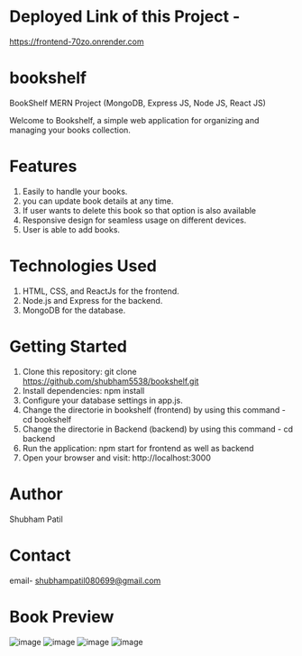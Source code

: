 # Deployed Link of this Project -
  https://frontend-70zo.onrender.com


# bookshelf
BookShelf MERN Project 
(MongoDB, Express JS, Node JS, React JS)

Welcome to Bookshelf, a simple web application for organizing and managing your books collection.

# Features

1. Easily to handle your books.
2. you can update book details at any time.
3. If user wants to delete this book so that option is also available
4. Responsive design for seamless usage on different devices.
5. User is able to add books.


# Technologies Used

1. HTML, CSS, and ReactJs for the frontend.
2. Node.js and Express for the backend.
3. MongoDB for the database.


# Getting Started

1. Clone this repository: git clone https://github.com/shubham5538/bookshelf.git
2. Install dependencies: npm install
3. Configure your database settings in app.js.
4. Change the directorie in bookshelf (frontend) by using this command -    cd bookshelf
5. Change the directorie in Backend (backend) by using this command  -      cd backend
6. Run the application: npm start for frontend as well as backend
7. Open your browser and visit: http://localhost:3000

 
# Author

Shubham Patil

# Contact
email- shubhampatil080699@gmail.com

# Book Preview 


![image](https://github.com/shubham5538/bookshelf/assets/80771033/91d93682-bcbd-47dc-9fcc-54ce24621b86)
![image](https://github.com/shubham5538/frontend-shelf/assets/80771033/1db31f17-f3ff-4f99-acb1-6529b257b768)
![image](https://github.com/shubham5538/frontend-shelf/assets/80771033/724c877b-cb32-4cab-b468-09eb2a75013e)
![image](https://github.com/shubham5538/frontend-shelf/assets/80771033/011d53d2-1bf7-4e4a-9619-5a090a2c27bb)

